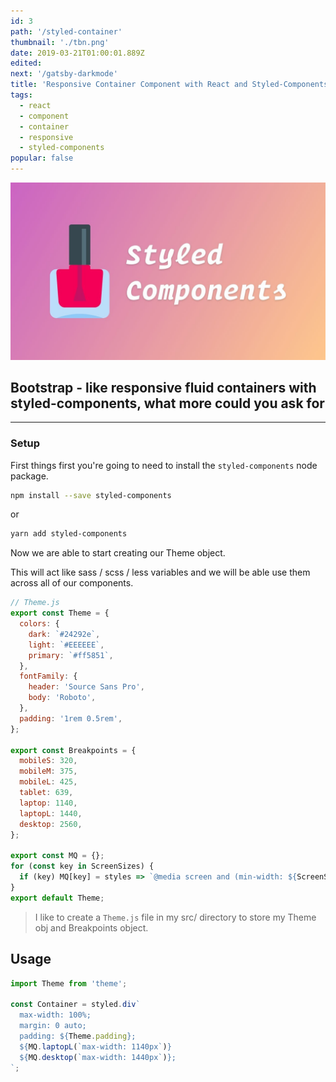 ```yaml
---
id: 3
path: '/styled-container'
thumbnail: './tbn.png'
date: 2019-03-21T01:00:01.889Z
edited:
next: '/gatsby-darkmode'
title: 'Responsive Container Component with React and Styled-Components.'
tags:
  - react
  - component
  - container
  - responsive
  - styled-components
popular: false
---
```


![styled-container](./tbn.png)

## Bootstrap - like responsive fluid containers with styled-components, what more could you ask for

---

### Setup

First things first you're going to need to install the `styled-components` node package.

```bash
npm install --save styled-components
```

or

```bash
yarn add styled-components
```

Now we are able to start creating our Theme object.

This will act like sass / scss / less variables and we will be able use them across all of our components.

```javascript
// Theme.js
export const Theme = {
  colors: {
    dark: `#24292e`,
    light: `#EEEEEE`,
    primary: `#ff5851`,
  },
  fontFamily: {
    header: 'Source Sans Pro',
    body: 'Roboto',
  },
  padding: '1rem 0.5rem',
};

export const Breakpoints = {
  mobileS: 320,
  mobileM: 375,
  mobileL: 425,
  tablet: 639,
  laptop: 1140,
  laptopL: 1440,
  desktop: 2560,
};

export const MQ = {};
for (const key in ScreenSizes) {
  if (key) MQ[key] = styles => `@media screen and (min-width: ${ScreenSizes[key]}px) { ${styles} }`;
}
export default Theme;
```

> I like to create a `Theme.js` file in my src/ directory to store my Theme obj and Breakpoints object.

## Usage

```javascript
import Theme from 'theme';

const Container = styled.div`
  max-width: 100%;
  margin: 0 auto;
  padding: ${Theme.padding};
  ${MQ.laptopL(`max-width: 1140px`)}
  ${MQ.desktop(`max-width: 1440px`)};
`;
```
